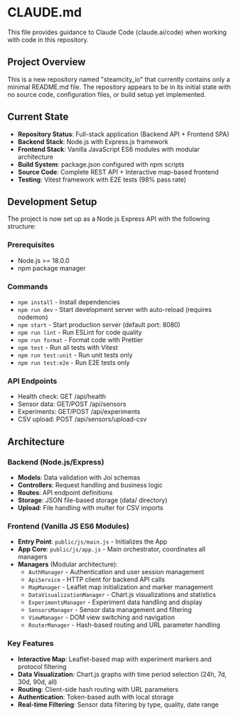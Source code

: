 # CLAUDE.md

This file provides guidance to Claude Code (claude.ai/code) when working with code in this repository.

## Project Overview

This is a new repository named "steamcity_io" that currently contains only a minimal README.md file. The repository appears to be in its initial state with no source code, configuration files, or build setup yet implemented.

## Current State

- **Repository Status**: Full-stack application (Backend API + Frontend SPA)
- **Backend Stack**: Node.js with Express.js framework
- **Frontend Stack**: Vanilla JavaScript ES6 modules with modular architecture
- **Build System**: package.json configured with npm scripts
- **Source Code**: Complete REST API + Interactive map-based frontend
- **Testing**: Vitest framework with E2E tests (98% pass rate)

## Development Setup

The project is now set up as a Node.js Express API with the following structure:

### Prerequisites
- Node.js >= 18.0.0
- npm package manager

### Commands
- `npm install` - Install dependencies
- `npm run dev` - Start development server with auto-reload (requires nodemon)
- `npm start` - Start production server (default port: 8080)
- `npm run lint` - Run ESLint for code quality
- `npm run format` - Format code with Prettier
- `npm test` - Run all tests with Vitest
- `npm run test:unit` - Run unit tests only
- `npm run test:e2e` - Run E2E tests only

### API Endpoints
- Health check: GET /api/health  
- Sensor data: GET/POST /api/sensors
- Experiments: GET/POST /api/experiments
- CSV upload: POST /api/sensors/upload-csv

## Architecture

### Backend (Node.js/Express)
- **Models**: Data validation with Joi schemas
- **Controllers**: Request handling and business logic
- **Routes**: API endpoint definitions
- **Storage**: JSON file-based storage (data/ directory)
- **Upload**: File handling with multer for CSV imports

### Frontend (Vanilla JS ES6 Modules)
- **Entry Point**: `public/js/main.js` - Initializes the App
- **App Core**: `public/js/app.js` - Main orchestrator, coordinates all managers
- **Managers** (Modular architecture):
  - `AuthManager` - Authentication and user session management
  - `ApiService` - HTTP client for backend API calls
  - `MapManager` - Leaflet map initialization and marker management
  - `DataVisualizationManager` - Chart.js visualizations and statistics
  - `ExperimentsManager` - Experiment data handling and display
  - `SensorsManager` - Sensor data management and filtering
  - `ViewManager` - DOM view switching and navigation
  - `RouterManager` - Hash-based routing and URL parameter handling

### Key Features
- **Interactive Map**: Leaflet-based map with experiment markers and protocol filtering
- **Data Visualization**: Chart.js graphs with time period selection (24h, 7d, 30d, 90d, all)
- **Routing**: Client-side hash routing with URL parameters
- **Authentication**: Token-based auth with local storage
- **Real-time Filtering**: Sensor data filtering by type, quality, date range